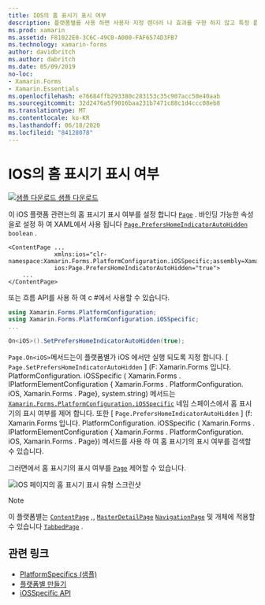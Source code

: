 ```yaml
---
title: IOS의 홈 표시기 표시 여부
description: 플랫폼별를 사용 하면 사용자 지정 렌더러 나 효과를 구현 하지 않고 특정 플랫폼 에서만 사용할 수 있는 기능을 사용할 수 있습니다. 이 문서에서는 페이지에서 홈 표시기의 표시 여부를 설정 하는 iOS 플랫폼별를 사용 하는 방법을 설명 합니다.
ms.prod: xamarin
ms.assetid: F81022E0-3C6C-49C0-A000-FAF6574D3FB7
ms.technology: xamarin-forms
author: davidbritch
ms.author: dabritch
ms.date: 05/09/2019
no-loc:
- Xamarin.Forms
- Xamarin.Essentials
ms.openlocfilehash: e76684ffb293380c283153c35c907acc50e40aab
ms.sourcegitcommit: 32d2476a5f9016baa231b7471c88c1d4ccc08eb8
ms.translationtype: MT
ms.contentlocale: ko-KR
ms.lasthandoff: 06/18/2020
ms.locfileid: "84128078"
---
```

# <a name="home-indicator-visibility-on-ios"></a>IOS의 홈 표시기 표시 여부

[![샘플 다운로드](~/media/shared/download.png) 샘플 다운로드](https://docs.microsoft.com/samples/xamarin/xamarin-forms-samples/userinterface-platformspecifics)

이 iOS 플랫폼 관련는의 홈 표시기 표시 여부를 설정 합니다 [`Page`](xref:Xamarin.Forms.Page) . 바인딩 가능한 속성을로 설정 하 여 XAML에서 사용 됩니다 [`Page.PrefersHomeIndicatorAutoHidden`](xref:Xamarin.Forms.PlatformConfiguration.iOSSpecific.Page.PrefersHomeIndicatorAutoHiddenProperty) `boolean` .

```xaml
<ContentPage ...
             xmlns:ios="clr-namespace:Xamarin.Forms.PlatformConfiguration.iOSSpecific;assembly=Xamarin.Forms.Core"
             ios:Page.PrefersHomeIndicatorAutoHidden="true">
    ...
</ContentPage>
```

또는 흐름 API를 사용 하 여 c #에서 사용할 수 있습니다.

```csharp
using Xamarin.Forms.PlatformConfiguration;
using Xamarin.Forms.PlatformConfiguration.iOSSpecific;
...

On<iOS>().SetPrefersHomeIndicatorAutoHidden(true);
```

`Page.On<iOS>`메서드는이 플랫폼별가 iOS 에서만 실행 되도록 지정 합니다. [ `Page.SetPrefersHomeIndicatorAutoHidden` ] (F: Xamarin.Forms 입니다. PlatformConfiguration. iOSSpecific ( Xamarin.Forms . IPlatformElementConfiguration { Xamarin.Forms . PlatformConfiguration. iOS, Xamarin.Forms . Page}, system.string) 메서드는 [`Xamarin.Forms.PlatformConfiguration.iOSSpecific`](xref:Xamarin.Forms.PlatformConfiguration.iOSSpecific) 네임 스페이스에서 홈 표시기의 표시 여부를 제어 합니다. 또한 [ `Page.PrefersHomeIndicatorAutoHidden` ] (f: Xamarin.Forms 입니다. PlatformConfiguration. iOSSpecific ( Xamarin.Forms . IPlatformElementConfiguration { Xamarin.Forms . PlatformConfiguration. iOS, Xamarin.Forms . Page}) 메서드를 사용 하 여 홈 표시기의 표시 여부를 검색할 수 있습니다.

그러면에서 홈 표시기의 표시 여부를 [`Page`](xref:Xamarin.Forms.Page) 제어할 수 있습니다.

![IOS 페이지의 홈 표시기 표시 유형 스크린샷](page-home-indicator-images/home-indicator-visibility.png "페이지 홈 표시기 가시성")

> [!NOTE]
> 이 플랫폼별는 [`ContentPage`](xref:Xamarin.Forms.ContentPage) ,, [`MasterDetailPage`](xref:Xamarin.Forms.MasterDetailPage) [`NavigationPage`](xref:Xamarin.Forms.NavigationPage) 및 개체에 적용할 수 있습니다 [`TabbedPage`](xref:Xamarin.Forms.TabbedPage) .

## <a name="related-links"></a>관련 링크

- [PlatformSpecifics (샘플)](https://docs.microsoft.com/samples/xamarin/xamarin-forms-samples/userinterface-platformspecifics)
- [플랫폼별 만들기](~/xamarin-forms/platform/platform-specifics/index.md#creating-platform-specifics)
- [iOSSpecific API](xref:Xamarin.Forms.PlatformConfiguration.iOSSpecific)
